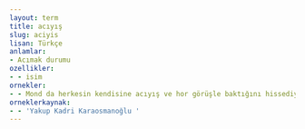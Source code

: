 ```yaml
---
layout: term
title: acıyış
slug: aciyis
lisan: Türkçe
anlamlar:
- Acımak durumu
ozellikler:
- - isim
ornekler:
- - Mond da herkesin kendisine acıyış ve hor görüşle baktığını hissediyor ve bu azaptan kurtulmak için her çareye başvuruyordu.
orneklerkaynak:
- - 'Yakup Kadri Karaosmanoğlu '
---
```


